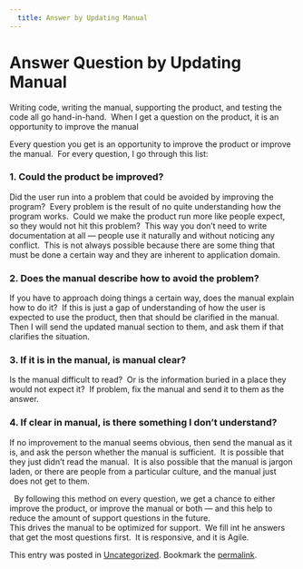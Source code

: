 ```yaml
---
  title: Answer by Updating Manual
---
```

#  Answer Question by Updating Manual

Writing code, writing the manual, supporting the product, and testing the code all go hand-in-hand.  When I get a question on the product, it is an opportunity to improve the manual  

Every question you get is an opportunity to improve the product or improve the manual.  For every question, I go through this list:

### 1\. Could the product be improved?

Did the user run into a problem that could be avoided by improving the program?  Every problem is the result of no quite understanding how the program works.  Could we make the product run more like people expect, so they would not hit this problem?  This way you don’t need to write documentation at all — people use it naturally and without noticing any conflict.  This is not always possible because there are some thing that must be done a certain way and they are inherent to application domain.

### 2\. Does the manual describe how to avoid the problem?

If you have to approach doing things a certain way, does the manual explain how to do it?  If this is just a gap of understanding of how the user is expected to use the product, then that should be clarified in the manual.  Then I will send the updated manual section to them, and ask them if that clarifies the situation.

### 3\. If it is in the manual, is manual clear?

Is the manual difficult to read?  Or is the information buried in a place they would not expect it?  If problem, fix the manual and send it to them as the answer.

### 4\. If clear in manual, is there something I don’t understand?

If no improvement to the manual seems obvious, then send the manual as it is, and ask the person whether the manual is sufficient.  It is possible that they just didn’t read the manual.  It is also possible that the manual is jargon laden, or there are people from a particular culture, and the manual just does not get to them.

  By following this method on every question, we get a chance to either improve the product, or improve the manual or both — and this help to reduce the amount of support questions in the future.  
This drives the manual to be optimized for support.  We fill int he answers that get the most questions first.  It is responsive, and it is Agile.

This entry was posted in [Uncategorized](https://agiletribe.purplehillsbooks.com/category/uncategorized/). Bookmark the [permalink](https://agiletribe.purplehillsbooks.com/2017/01/09/answer-question-by-updating-manual/ "Permalink to Answer Question by Updating Manual").